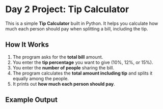 # Day 2 Project: Tip Calculator

This is a simple **Tip Calculator** built in Python. It helps you calculate how much each person should pay when splitting a bill, including the tip.

## How It Works

1. The program asks for the **total bill** amount.  
2. You enter the **tip percentage** you want to give (10%, 12%, or 15%).  
3. You enter the **number of people** sharing the bill.  
4. The program calculates the **total amount including tip** and splits it equally among the people.  
5. It prints out **how much each person should pay**.

## Example Output

